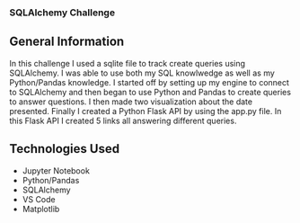 ### SQLAlchemy Challenge

## General Information
In this challenge I used a sqlite file to track create queries using SQLAlchemy. I was able to use both my SQL knowlwedge as well as my Python/Pandas knowledge. I started off by setting up my engine to connect to SQLAlchemy and then began to use Python and Pandas to create queries to answer questions. I then made two visualization about the date presented. Finally I created a Python Flask API by using the app.py file. In this Flask API I created 5 links all answering different queries.

## Technologies Used
* Jupyter Notebook
* Python/Pandas
* SQLAlchemy
* VS Code
* Matplotlib
